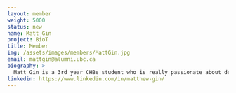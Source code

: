 ```yaml
---
layout: member
weight: 5000
status: new
name: Matt Gin
project: BioT
title: Member
img: /assets/images/members/MattGin.jpg
email: mattgin@alumni.ubc.ca 
biography: >
  Matt Gin is a 3rd year CHBe student who is really passionate about developing android apps.  He thought that Envision's BioT, formerly ChBeer, project's Android app that monitors and automates a chemical process is really cool..
linkedin: https://www.linkedin.com/in/matthew-gin/
---
```


